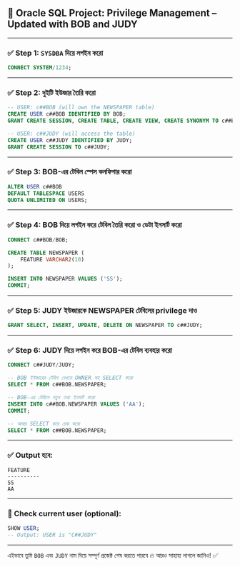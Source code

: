 

## 🔷 **Oracle SQL Project: Privilege Management – Updated with BOB and JUDY**

---

### ✅ Step 1: `SYSDBA` দিয়ে লগইন করো

```sql
CONNECT SYSTEM/1234;
```

---

### ✅ Step 2: দুইটি ইউজার তৈরি করো

```sql
-- USER: c##BOB (will own the NEWSPAPER table)
CREATE USER c##BOB IDENTIFIED BY BOB;
GRANT CREATE SESSION, CREATE TABLE, CREATE VIEW, CREATE SYNONYM TO c##BOB;

-- USER: c##JUDY (will access the table)
CREATE USER c##JUDY IDENTIFIED BY JUDY;
GRANT CREATE SESSION TO c##JUDY;
```

---

### ✅ Step 3: BOB-এর টেবিল স্পেস কনফিগার করো

```sql
ALTER USER c##BOB
DEFAULT TABLESPACE USERS
QUOTA UNLIMITED ON USERS;
```

---

### ✅ Step 4: BOB দিয়ে লগইন করে টেবিল তৈরি করো ও ডেটা ইনসার্ট করো

```sql
CONNECT c##BOB/BOB;

CREATE TABLE NEWSPAPER (
    FEATURE VARCHAR2(10)
);

INSERT INTO NEWSPAPER VALUES ('SS');
COMMIT;
```

---

### ✅ Step 5: JUDY ইউজারকে NEWSPAPER টেবিলের privilege দাও

```sql
GRANT SELECT, INSERT, UPDATE, DELETE ON NEWSPAPER TO c##JUDY;
```

---

### ✅ Step 6: JUDY দিয়ে লগইন করে BOB-এর টেবিল ব্যবহার করো

```sql
CONNECT c##JUDY/JUDY;

-- BOB ইউজারের টেবিল দেখতে OWNER সহ SELECT করো
SELECT * FROM c##BOB.NEWSPAPER;

-- BOB-এর টেবিলে নতুন তথ্য ইনসার্ট করো
INSERT INTO c##BOB.NEWSPAPER VALUES ('AA');
COMMIT;

-- আবার SELECT করে চেক করো
SELECT * FROM c##BOB.NEWSPAPER;
```

---

### ✅ Output হবে:

```
FEATURE
----------
SS
AA
```

---

### 🔎 Check current user (optional):

```sql
SHOW USER;
-- Output: USER is "C##JUDY"
```

---

এইভাবে তুমি `BOB` এবং `JUDY` নাম দিয়ে সম্পূর্ণ প্রজেক্ট শেষ করতে পারবে 🔥
আরও সাহায্য লাগলে জানিও! ✅

